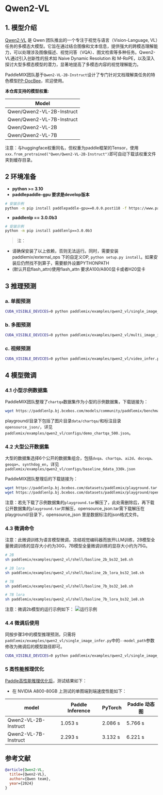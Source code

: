 # Qwen2-VL

## 1. 模型介绍

[Qwen2-VL](https://qwenlm.github.io/blog/qwen2-vl/) 是 Qwen 团队推出的一个专注于视觉与语言（Vision-Language, VL）任务的多模态大模型。它旨在通过结合图像和文本信息，提供强大的跨模态理解能力，可以处理涉及图像描述、视觉问答（VQA）、图文检索等多种任务。Qwen2-VL通过引入创新性的技术如 Naive Dynamic Resolution 和 M-RoPE，以及深入探讨大型多模态模型的潜力，显著地提高了多模态内容的视觉理解能力。

PaddleMIX团队基于`Qwen2-VL-2B-Instruct`设计了专门针对文档理解类任务的特色模型[PP-DocBee](../ppdocbee/)，欢迎使用。


**本仓库支持的模型权重:**

| Model              |
|--------------------|
| Qwen/Qwen2-VL-2B-Instruct  |
| Qwen/Qwen2-VL-7B-Instruct  |
| Qwen/Qwen2-VL-2B  |
| Qwen/Qwen2-VL-7B  |

注意：与huggingface权重同名，但权重为paddle框架的Tensor，使用`xxx.from_pretrained("Qwen/Qwen2-VL-2B-Instruct")`即可自动下载该权重文件夹到缓存目录。


## 2 环境准备
- **python >= 3.10**
- **paddlepaddle-gpu 要求是develop版本**
```bash
# 安装示例
python -m pip install paddlepaddle-gpu==0.0.0.post118 -f https://www.paddlepaddle.org.cn/whl/linux/gpu/develop.html
```

- **paddlenlp == 3.0.0b3**
```bash
# 安装示例
python -m pip install paddlenlp==3.0.0b3
```

> 注：
* 请确保安装了以上依赖，否则无法运行。同时，需要安装 paddlemix/external_ops 下的自定义OP, `python setup.py install`。如果安装后仍然找不到算子，需要额外设置PYTHONPATH
* (默认开启flash_attn)使用flash_attn 要求A100/A800显卡或者H20显卡


## 3 推理预测

### a. 单图预测
```bash
CUDA_VISIBLE_DEVICES=0 python paddlemix/examples/qwen2_vl/single_image_infer.py
```

### b. 多图预测
```bash
CUDA_VISIBLE_DEVICES=0 python paddlemix/examples/qwen2_vl/multi_image_infer.py
```

### c. 视频预测
```bash
CUDA_VISIBLE_DEVICES=0 python paddlemix/examples/qwen2_vl/video_infer.py
```

## 4 模型微调

### 4.1 小型示例数据集

PaddleMIX团队整理了`chartqa`数据集作为小型的示例数据集，下载链接为：

```bash
wget https://paddlenlp.bj.bcebos.com/models/community/paddlemix/benchmark/playground.tar # 1.0G
```
playground/目录下包括了图片目录`data/chartqa/`和标注目录`opensource_json/`，详见`paddlemix/examples/qwen2_vl/configs/demo_chartqa_500.json`。


### 4.2 大型公开数据集

大型的数据集选择6个公开的数据集组合，包括`dvqa`、`chartqa`、`ai2d`、`docvqa`、`geoqa+`、`synthdog_en`，详见`paddlemix/examples/qwen2_vl/configs/baseline_6data_330k.json`

PaddleMIX团队整理后的下载链接为：
```bash
wget https://paddlenlp.bj.bcebos.com/datasets/paddlemix/playground.tar # 50G
wget https://paddlenlp.bj.bcebos.com/datasets/paddlemix/playground/opensource_json.tar
```

注意：若先下载了示例数据集的`playground.tar`解压了，此处需删除后，再下载公开数据集的`playground.tar`并解压，opensource_json.tar需下载解压在playground/目录下，opensource_json 里是数据标注的json格式文件。

### 4.3 微调命令

注意：此微调训练为语言模型微调，冻结视觉编码器而放开LLM训练，2B模型全量微调训练的显存大小约为30G，7B模型全量微调训练的显存大小约为75G。

```bash
# 2B
sh paddlemix/examples/qwen2_vl/shell/basline_2b_bs32_1e8.sh

# 2B lora
sh paddlemix/examples/qwen2_vl/shell/basline_2b_lora_bs32_1e8.sh

# 7B
sh paddlemix/examples/qwen2_vl/shell/basline_7b_bs32_1e8.sh

# 7B lora
sh paddlemix/examples/qwen2_vl/shell/basline_7b_lora_bs32_1e8.sh
```

注意：微调2b模型的运行示例如下：
![运行示例](../../demo_images/qwen2-vl-2b-lora-ft.png)


### 4.4 微调后使用

同按步骤3中的模型推理预测，只需将`paddlemix/examples/qwen2_vl/single_image_infer.py`中的`--model_path`参数修改为微调后的模型路径即可。

```bash
CUDA_VISIBLE_DEVICES=0 python paddlemix/examples/qwen2_vl/single_image_infer.py
```

### 5 高性能推理优化

[Paddle高性能推理优化后](../../../deploy/qwen2_vl/)，测试结果如下：

- 在 NVIDIA A800-80GB 上测试的单图端到端速度性能如下：

| model                  | Paddle Inference|    PyTorch   | Paddle 动态图 |
| ---------------------- | --------------- | ------------ | ------------ |
| Qwen2-VL-2B-Instruct   |      1.053 s     |     2.086 s   |   5.766 s   |
| Qwen2-VL-7B-Instruct   |      2.293 s     |     3.132 s   |   6.221 s   |



## 参考文献
```BibTeX
@article{Qwen2-VL,
  title={Qwen2-VL},
  author={Qwen team},
  year={2024}
}
```
